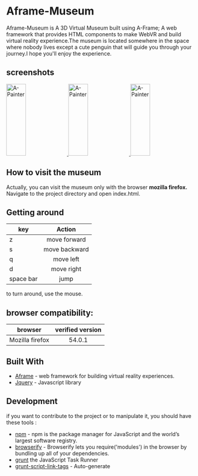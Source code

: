 # Aframe-Museum
Aframe-Museum is A 3D Virtual Museum built using A-Frame; A web framework that provides HTML components to make WebVR and build virtual reality experience.The museum is located somewhere in the space where nobody lives except a cute penguin that will guide you through your journey.I hope you'll enjoy the experience.
## screenshots
<a href="https://user-images.githubusercontent.com/8776142/27985796-c5867608-63f2-11e7-9aab-a984da21bd83.png">
  <img alt="A-Painter" target="_blank" src="https://user-images.githubusercontent.com/8776142/27985796-c5867608-63f2-11e7-9aab-a984da21bd83.png" height="190" width="32%">
</a>

<a href="https://user-images.githubusercontent.com/8776142/27986549-82d593a8-6400-11e7-983e-d716750ded9a.png">
  <img alt="A-Painter" target="_blank" src="https://user-images.githubusercontent.com/8776142/27986549-82d593a8-6400-11e7-983e-d716750ded9a.png" height="190" width="32%">
</a>

<a href="https://user-images.githubusercontent.com/8776142/27986562-c203f7e0-6400-11e7-82c0-934ed4578291.png">
  <img alt="A-Painter" target="_blank" src="https://user-images.githubusercontent.com/8776142/27986562-c203f7e0-6400-11e7-82c0-934ed4578291.png" height="190" width="32%">
</a>

## How to visit the museum
Actually, you can visit the museum only with the browser **mozilla firefox.**
Navigate to the project directory and open index.html.

## Getting around

| key        | Action           | 
| ------------- |:-------------:| 
| z     | move forward |
| s | move backward      |
| q | move left     |
| d | move right     |
| space bar | jump |

to turn around, use the mouse.

## browser compatibility:
| browser        | verified version | 
| ------------- |:-------------:| 
| Mozilla firefox    | 54.0.1  |

## Built With
* [Aframe](https://github.com/aframevr/aframe/) - web framework for building virtual reality experiences.
* [Jquery](https://github.com/jquery/jquery) - Javascript library

## Development
if you want to contribute to the project or to manipulate it, you should have these tools :
* [npm](https://www.npmjs.com/) - npm is the package manager for JavaScript and the world’s largest software registry. 
* [browserify](http://browserify.org/) - Browserify lets you require('modules') in the browser by bundling up all of your dependencies.
* [grunt](https://gruntjs.com/getting-started) the JavaScript Task Runner
* [grunt-script-link-tags](https://www.npmjs.com/package/grunt-script-link-tags) - Auto-generate <script> and <link> tags for your HTML files.
### why npm ?
We use npm to install the dependencies of the project which are listed in package.json.</br>
Navigate to the project directory and run the following command :
```
npm install
```
### why browserify ?
We use browserify to bundle up **maintobrowserify.js** (it contains some dependencies) into **bundle.js** which is included in index.html.</br>
Run the following command from **js/** if you want to bundle up maintobrowserify.js:
```
browserify maintobrowserify.js > bundle.js
``` 
### why grunt and grunt-script-link-tags?
We use the plugin **grunt-script-link-tags** to add automatically script tags of all the javascript files located in **js/project** in 
index.html.To run the plugin, you should have grunt installed.</br>
If you want to update the tags, run the following command:
```
grunt slt
```
## License
This program is free software and is distributed under an MIT License.
